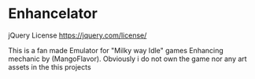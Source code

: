 # Enhancelator
jQuery License
https://jquery.com/license/

This is a fan made Emulator for "Milky way Idle" games Enhancing mechanic by (MangoFlavor).
Obviously i do not own the game nor any art assets in the this projects
